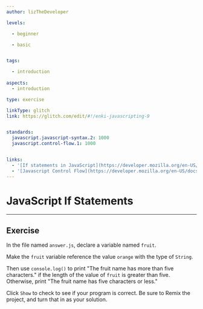 ```yaml
---
author: lizTheDeveloper

levels:

  - beginner

  - basic


tags:

  - introduction
  
aspects:
  - introduction

type: exercise

linkType: glitch
link: https://glitch.com/edit/#!/enki-javascripting-9


standards:
  javascript.javascript-syntax.2: 1000
  javascript.control-flow.1: 1000


links:
  - '[If statements in JavaScript](https://developer.mozilla.org/en-US/docs/Web/JavaScript/Reference/Statements/if...else){documentation}'
  - '[Javascript Control Flow](https://developer.mozilla.org/en-US/docs/Web/JavaScript/Guide/Control_flow_and_error_handling){walkthrough}'
---
```

# JavaScript If Statements
---

## Exercise


In the file named `answer.js`, declare a variable named `fruit`.

Make the `fruit` variable reference the value `orange` with the type of `String`.

Then use `console.log()` to print "The fruit name has more than five characters." if the length of the value of `fruit` is greater than five.
Otherwise, print "The fruit name has five characters or less."

Click `Show` to check to see if your program is correct.
Be sure to Remix the project, and turn that in as your solution.
